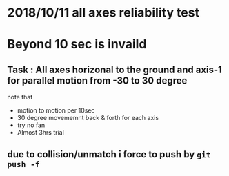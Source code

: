 # 2018/10/11 all axes reliability test
# Beyond 10 sec is invaild
## Task : All axes horizonal to the ground and axis-1 for parallel motion from -30 to 30 degree

note that 
* motion to motion per 10sec
* 30 degree movememnt back & forth for each axis
* try no fan
* Almost 3hrs trial

## due to collision/unmatch i force to push by ``` git push -f ```
